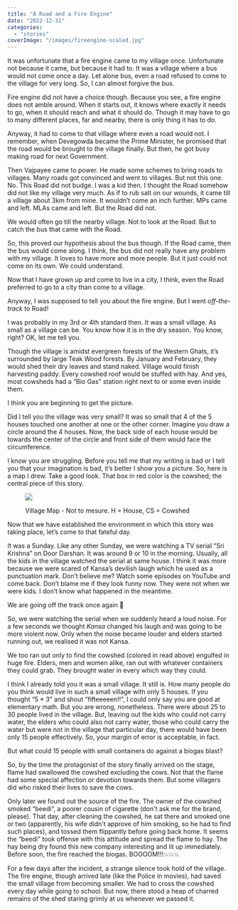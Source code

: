 ```yaml
---
title: "A Road and a Fire Engine"
date: "2022-12-31"
categories:
  - "stories"
coverImage: "/images/fireengine-scaled.jpg"
---
```


It was unfortunate that a fire engine came to my village once. Unfortunate not because it came, but because it had to. It was a village where a bus would not come once a day. Let alone bus, even a road refused to come to the village for very long. So, I can almost forgive the bus.

Fire engine did not have a choice though. Because you see, a fire engine does not amble around. When it starts out, it knows where exactly it needs to go, when it should reach and what it should do. Though it may have to go to many different places, far and nearby, there is only thing it has to do.

Anyway, it had to come to that village where even a road would not. I remember, when Devegowda became the Prime Minister, he promised that the road would be brought to the village finally. But then, he got busy making road for next Government.

Then Vajpayee came to power. He made some schemes to bring roads to villages. Many roads got convinced and went to villages. But not this one. No. This Road did not budge. I was a kid then. I thought the Road somehow did not like my village very much. As if to rub salt on our wounds, it came till a village about 3km from mine. It wouldn’t come an inch further. MPs came and left. MLAs came and left. But the Road did not.

We would often go till the nearby village. Not to look at the Road. But to catch the bus that came with the Road.

So, this proved our hypothesis about the bus though. If the Road came, then the bus would come along. I think, the bus did not really have any problem with my village. It loves to have more and more people. But it just could not come on its own. We could understand.

Now that I have grown up and come to live in a city, I think, even the Road preferred to go to a city than come to a village.

Anyway, I was supposed to tell you about the fire engine. But I went _off-the-track_ to Road!

I was probably in my 3rd or 4th standard then. It was a small village. As small as a village can be. You know how it is in the dry season. You know, right? OK, let me tell you.

Though the village is amidst evergreen forests of the Western Ghats, it’s surrounded by large Teak Wood forests. By January and February, they would shed their dry leaves and stand naked. Village would finish harvesting paddy. Every cowshed roof would be stuffed with hay. And yes, most cowsheds had a “Bio Gas” station right next to or some even inside them.

I think you are beginning to get the picture.

Did I tell you the village was very small? It was so small that 4 of the 5 houses touched one another at one or the other corner. Imagine you draw a circle around the 4 houses. Now, the back side of each house would be towards the center of the circle and front side of them would face the circumference.

I know you are struggling. Before you tell me that my writing is bad or I tell you that your imagination is bad, it’s better I show you a picture. So, here is a map I drew. Take a good look. That box in red color is the cowshed; the central piece of this story.

<figure>

![](/images/village_map_1-1024x651.png)

<figcaption>

Village Map - Not to mesure. H = House, CS = Cowshed

</figcaption>

</figure>

Now that we have established the environment in which this story was taking place, let’s come to that fateful day.

It was a Sunday. Like any other Sunday, we were watching a TV serial “Sri Krishna” on Door Darshan. It was around 9 or 10 in the morning. Usually, all the kids in the village watched the serial at same house. I think it was more because we were scared of Kansa’s devilish laugh which he used as a punctuation mark. Don’t believe me? Watch some episodes on YouTube and come back. Don’t blame me if they look funny now. They were not when we were kids. I don’t know what happened in the meantime.

We are going off the track once again 🤔

So, we were watching the serial when we suddenly heard a loud noise. For a few seconds we thought _Kansa_ changed his laugh and was going to be more violent now. Only when the noise became louder and elders started running out, we realised it was not Kansa.

We too ran out only to find the cowshed (colored in read above) engulfed in huge fire. Elders, men and women alike, ran out with whatever containers they could grab. They brought water in every which way they could.

I think I already told you it was a small village. It still is. How many people do you think would live in such a small village with only 5 houses. If you thought “5 \* 3” and shout “fifteeeeen!!”, I could only say you are good at elementary math. But you are wrong, nonetheless. There were about 25 to 30 people lived in the village. But, leaving out the kids who could not carry water, the elders who could also not carry water, those who could carry the water but were not in the village that particular day, there would have been only 15 people effectively. So, your margin of error is acceptable, in fact.

But what could 15 people with small containers do against a biogas blast?

So, by the time the protagonist of the story finally arrived on the stage, flame had swallowed the cowshed excluding the cows. Not that the flame had some special affection or devotion towards them. But some villagers did who risked their lives to save the cows.

Only later we found out the source of the fire. The owner of the cowshed smoked “beedi”, a poorer cousin of cigarette (don't ask me for the brand, please). That day, after cleaning the cowshed, he sat there and smoked one or two (apparently, his wife didn't approve of him smoking, so he had to find such places), and tossed them flippantly before going back home. It seems the “beedi” took offense with this attitude and spread the flame to hay. The hay being dry found this new company interesting and lit up immediately. Before soon, the fire reached the biogas. BOOOOM!!!💥💥💥

For a few days after the incident, a strange silence took hold of the village. The fire engine, though arrived late (like the Police in movies), had saved the small village from becoming smaller. We had to cross the cowshed every day while going to school. But now, there stood a heap of charred remains of the shed staring grimly at us whenever we passed it.
